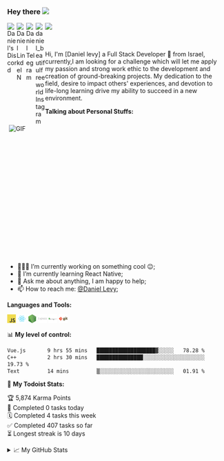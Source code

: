 ### Hey there <img src="https://media.giphy.com/media/hvRJCLFzcasrR4ia7z/giphy.gif" width="25px">
<a href="https://discord.gg/WqBSqVsP">
  <img align="left" alt="Daniel's Discord" width="22px" src="https://cdn.jsdelivr.net/npm/simple-icons@v3/icons/discord.svg" />
</a>

<a href="https://www.linkedin.com/in/daniel-levy-fullstack-developer/">
  <img align="left" alt="Daniel LinkdeIN" width="22px" src="https://cdn.jsdelivr.net/npm/simple-icons@v3/icons/linkedin.svg" />
</a>
<a href="https://t.me/joinchat/OdWfMBbarOqVkWe-OhrMRg">
  <img align="left" alt="Daniel Telegram" width="22px" src="https://cdn.jsdelivr.net/npm/simple-icons@v3/icons/telegram.svg" />
</a>
<a href="https://www.instagram.com/daniel_beautifulfreeworld/">
  <img align="left" alt="daniel_beautifulfreeworld Instagram" width="22px" src="https://cdn.jsdelivr.net/npm/simple-icons@v3/icons/instagram.svg" />
</a>



![](https://visitor-badge.glitch.me/badge?page_id=swiftkatana.swiftkatana)

<br />

Hi, I'm [Daniel levy] a Full Stack Developer 🚀 from Israel, currently,I am looking for a challenge which will let me apply my passion and strong work ethic to the development and creation of ground-breaking projects. My dedication to the field, desire to impact others' experiences, and devotion to life-long learning drive my ability to succeed in a new environment.  


  <img align="right" alt="GIF" src="https://github.com/abhisheknaiidu/abhisheknaiidu/blob/master/code.gif?raw=true" width="500" height="320" />
  
**Talking about Personal Stuffs:**

- 👨🏽‍💻 I’m currently working on something cool :wink:;
- 🌱 I’m currently learning React Native; 
- 💬 Ask me about anything, I am happy to help;
- 📫 How to reach me: [@Daniel Levy](https://www.linkedin.com/in/daniel-levy-fullstack-developer/);
<!-- 📝[Resume](https://drive.google.com/file/d/10GKdScol1BXsMQmSVO30rswZ8lqkakmy/view) -->

**Languages and Tools:**  

<code><img height="20" src="https://raw.githubusercontent.com/github/explore/80688e429a7d4ef2fca1e82350fe8e3517d3494d/topics/javascript/javascript.png"></code>
<code><img height="20" src="https://raw.githubusercontent.com/github/explore/80688e429a7d4ef2fca1e82350fe8e3517d3494d/topics/react/react.png"></code>
<code><img height="20" src="https://raw.githubusercontent.com/github/explore/80688e429a7d4ef2fca1e82350fe8e3517d3494d/topics/nodejs/nodejs.png"></code>
<code><img height="20" src="https://raw.githubusercontent.com/github/explore/80688e429a7d4ef2fca1e82350fe8e3517d3494d/topics/express/express.png"></code>
<code><img height="20" src="https://raw.githubusercontent.com/github/explore/80688e429a7d4ef2fca1e82350fe8e3517d3494d/topics/mongodb/mongodb.png"></code>
<code><img height="20" src="https://raw.githubusercontent.com/github/explore/80688e429a7d4ef2fca1e82350fe8e3517d3494d/topics/git/git.png"></code>

📊 **My level of control:**
<!--START_SECTION:waka-->
```text
Vue.js       9 hrs 55 mins   ███████████████████▓░░░░░   78.28 % 
C++          2 hrs 30 mins   ███████████████░░░░░░░░░░░░░░░░░░░░   19.73 % 
Text         14 mins         ▒░░░░░░░░░░░░░░░░░░░░░░░░   01.91 % 
```
<!--END_SECTION:waka-->

🚧 **My Todoist Stats:**
<!-- TODO-IST:START -->
🏆  5,874 Karma Points           
🌸  Completed 0 tasks today           
🗓  Completed 4 tasks this week           
✅  Completed 407 tasks so far           
⏳  Longest streak is 10 days
<!-- TODO-IST:END -->


<details>
<summary>📈 My GitHub Stats</summary>

<p align="center"> <img src="https://github-readme-stats.vercel.app/api?username=abhisheknaiidu&show_icons=true&theme=gotham" alt="abhisheknaiidu" />

</details>



